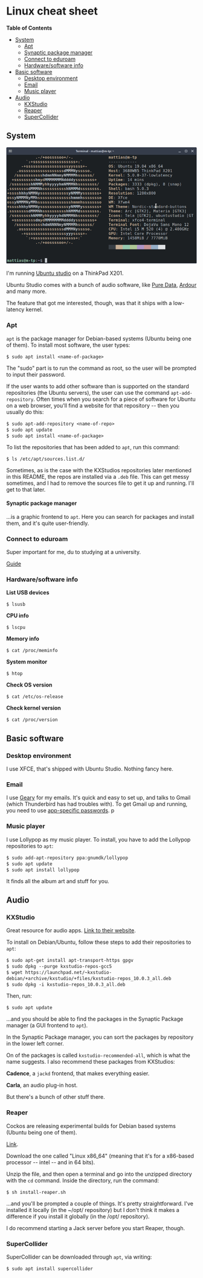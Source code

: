 # Linux cheat sheet
<!-- markdown-toc start - Don't edit this section. Run M-x markdown-toc-refresh-toc -->
**Table of Contents**

- [System](#system)
  - [Apt](#apt)
  - [Synaptic package manager](#synaptic-package-manager)
  - [Connect to eduroam](#connect-to-eduroam)
  - [Hardware/software info](#hardwaresoftware-info)
- [Basic software](#basic-software)
  - [Desktop environment](#desktop-environment)
  - [Email](#email)
  - [Music player](#music-player)
- [Audio](#audio)
  - [KXStudio](#kxstudio)
  - [Reaper](#reaper)
  - [SuperCollider](#supercollider)

<!-- markdown-toc end -->

## System

![screenfetch](images/screenfetch.png)

I'm running [Ubuntu studio](https://ubuntustudio.org/) on a ThinkPad X201.

Ubuntu Studio comes with a bunch of audio software, like [Pure Data](https://puredata.info/), [Ardour](https://ardour.org/) and many more. 

The feature that got me interested, though, was that it ships with a low-latency kernel.

### Apt
`apt` is the package manager for Debian-based systems (Ubuntu being one of them). To install most software, the user types: 

```
$ sudo apt install <name-of-package>
```

The "sudo" part is to run the command as root, so the user will be prompted to input their password.

If the user wants to add other software than is supported on the standard repositories (the Ubuntu servers), the user can use the command `apt-add-repository`. Often times when you search for a piece of software for Ubuntu on a web browser, you'll find a website for that repository -- then you usually do this:

```
$ sudo apt-add-repository <name-of-repo>
$ sudo apt update
$ sudo apt install <name-of-package>
```

To list the repositories that has been added to `apt`, run this command:

```
$ ls /etc/apt/sources.list.d/
```

Sometimes, as is the case with the KXStudios repositories later mentioned in this README, the repos are installed via a `.deb` file. This can get messy sometimes, and I had to remove the sources file to get it up and running. I'll get to that later.

#### Synaptic package manager

...is a graphic frontend to `apt`. Here you can search for packages and install them, and it's quite user-friendly.

### Connect to eduroam

Super important for me, du to studying at a university. 

[Guide](https://www.sheffield.ac.uk/cics/wireless/linux)

### Hardware/software info

__List USB devices__

```
$ lsusb
```

__CPU info__

```
$ lscpu
```

__Memory info__

```
$ cat /proc/meminfo
```

__System monitor__

```
$ htop
```

__Check OS version__

```
$ cat /etc/os-release
```

__Check kernel version__

```
$ cat /proc/version
```

## Basic software
### Desktop environment
I use XFCE, that's shipped with Ubuntu Studio. Nothing fancy here.

### Email
I use [Geary](https://wiki.gnome.org/Apps/Geary) for my emails. It's quick and easy to set up, and talks to Gmail (which Thunderbird has had troubles with). To get Gmail up and running, you need to use [app-specific passwords](https://support.google.com/accounts/answer/185833?hl=sv).
p
### Music player

I use Lollypop as my music player. To install, you have to add the Lollypop repositories to `apt`:

```
$ sudo add-apt-repository ppa:gnumdk/lollypop
$ sudo apt update
$ sudo apt install lollypop
```

It finds all the album art and stuff for you.

## Audio

### KXStudio

Great resource for audio apps. [Link to their website](https://kx.studio/).

To install on Debian/Ubuntu, follow these steps to add their repositories to `apt`:

```
$ sudo apt-get install apt-transport-https gpgv
$ sudo dpkg --purge kxstudio-repos-gcc5
$ wget https://launchpad.net/~kxstudio-debian/+archive/kxstudio/+files/kxstudio-repos_10.0.3_all.deb
$ sudo dpkg -i kxstudio-repos_10.0.3_all.deb
```

Then, run: 

```
$ sudo apt update
```

...and you should be able to find the packages in the Synaptic Package manager (a GUI frontend to `apt`).

In the Synaptic Package manager, you can sort the packages by repository in the lower left corner.

On of the packages is called `kxstudio-recommended-all`, which is what the name suggests. I also recommend these packages from KXStudios:

__Cadence__, a `jackd` frontend, that makes everything easier.

__Carla__, an audio plug-in host.

But there's a bunch of other stuff there.

### Reaper

Cockos are releasing experimental builds for Debian based systems (Ubuntu being one of them). 

[Link](http://reaper.fm/download.php).

Download the one called "Linux x86_64" (meaning that it's for a x86-based processor -- intel -- and in 64 bits). 

Unzip the file, and then open a terminal and go into the unzipped directory with the `cd` command. Inside the directory, run the command:

```
$ sh install-reaper.sh
```

...and you'll be prompted a couple of things. It's pretty straightforward. I've installed it locally (in the ~/opt/ repository) but I don't think it makes a difference if you install it globally (in the /opt/ repository).

I do recommend starting a Jack server before you start Reaper, though.

### SuperCollider

SuperCollider can be downloaded through `apt`, via writing:

```
$ sudo apt install supercollider
```
